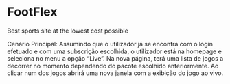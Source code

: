 # FootFlex
Best sports site at the lowest cost possible



Cenário Principal:
Assumindo que o utilizador já se encontra com o login efetuado e com uma subscrição escolhida, o utilizador está na homepage e seleciona no menu a opção “Live”. Na nova página, terá uma lista de jogos a decorrer no momento dependendo do pacote escolhido anteriormente. Ao clicar num dos jogos abrirá uma nova janela com a exibição do jogo ao vivo.
